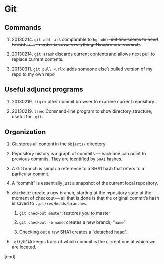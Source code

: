 Git
===

Commands
--------

1.  ​20130214. `git add -A` is comparable to `hg addr`~~, but one seems
    to need to add `-r *` in order to cover everything. Needs more
    research~~.

2.  ​20130214. `git stash` discards current contents and allows next
    pull to replace current contents.

3.  ​20130311. `git pull <url>`: adds someone else’s pulled version of
    my repo to my own repo.

Useful adjunct programs
-----------------------

1.  ​20130219. `tig` or other commit browser to examine current
    repository.

2.  ​20130219. `tree`: Command-line program to show directory structure;
    useful for `.git`.

Organization
------------

1.  Git stores all content in the `objects/` directory.

2.  Repository history is a graph of commits — each one can point to
    previous commits. They are identified by `SHA1` hashes.

3.  A Git branch is simply a reference to a SHA1 hash that refers to a
    particular commit.

4.  A “commit” is essentially just a snapshot of the current local
    repository.

5.  `checkout`: create a new branch, starting at the repository state at
    the moment of checkout — all that is done is that the original
    commit’s hash is saved to `.git/res/heads/branches`.

    1.  `git checkout master`: restores you to master

    2.  `git checkout -b name`: creates a new branch, “`name`”

    3.  Checking out a raw SHA1 creates a “detached head”.

6.  `.git/HEAD` keeps track of which commit is the current one at which
    we are located.

[end]
